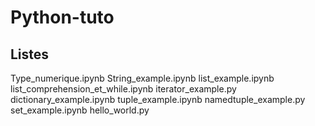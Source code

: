 # Python-tuto
## Listes
Type_numerique.ipynb
String_example.ipynb
list_example.ipynb
list_comprehension_et_while.ipynb
iterator_example.py
dictionary_example.ipynb
tuple_example.ipynb
namedtuple_example.py
set_example.ipynb
hello_world.py

